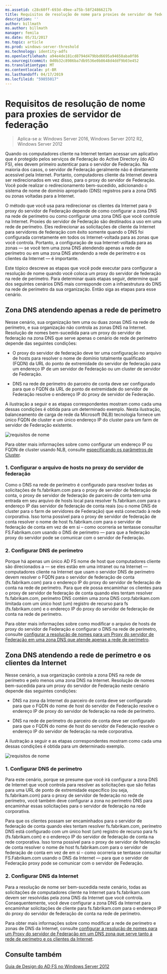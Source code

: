 ```yaml
---
ms.assetid: c28c60ff-693d-49ee-a75b-58f24866217b
title: Requisitos de resolução de nome para proxies de servidor de federação
description: ''
author: billmath
ms.author: billmath
manager: femila
ms.date: 05/31/2017
ms.topic: article
ms.prod: windows-server-threshold
ms.technology: identity-adfs
ms.openlocfilehash: a94e4de181cd8794d479bbd6695a94658aba0f86
ms.sourcegitcommit: 0d0b32c8986ba7db9536e0b8648d4ddf9b03e452
ms.translationtype: MT
ms.contentlocale: pt-BR
ms.lasthandoff: 04/17/2019
ms.locfileid: "59855017"
---
```

# <a name="name-resolution-requirements-for-federation-server-proxies"></a>Requisitos de resolução de nome para proxies de servidor de federação

>Aplica-se a: Windows Server 2016, Windows Server 2012 R2, Windows Server 2012

Quando os computadores cliente na Internet tentam acessar um aplicativo que é protegido pelos serviços de Federação do Active Directory \(do AD FS\), eles devem primeiro autenticar para o servidor de Federação. Na maioria dos casos, o servidor de Federação geralmente não é diretamente acessível pela Internet. Portanto, computadores cliente da Internet deverá ser redirecionados em vez disso, para o proxy do servidor de Federação. Você pode realizar o redirecionamento bem-sucedido, adicionando o sistema de nome de domínio apropriado \(DNS\) registros para a zona DNS ou zonas voltadas para a Internet.  
  
O método que você usa para redirecionar os clientes da Internet para o proxy do servidor de Federação depende de como configurar a zona DNS na rede de perímetro ou como configurar uma zona DNS que você controle na Internet. Proxies do servidor de Federação são destinados a uso em uma rede de perímetro. Eles redirecionar as solicitações de cliente da Internet para servidores de federação com êxito somente quando o DNS foi configurada corretamente em todos os Internet\-voltada para as zonas que você controla. Portanto, a configuração de sua Internet\-voltada para as zonas — se você tem uma zona DNS atendendo apenas a rede de perímetro ou em uma zona DNS atendendo a rede de perímetro e os clientes da Internet — é importante.  
  
Este tópico descreve as etapas que você pode executar para configurar a resolução de nome quando você coloca um proxy do servidor de federação na rede de perímetro. Para determinar quais etapas seguir, determine qual dos seguintes cenários DNS mais corresponde com a infraestrutura do DNS na rede de perímetro da sua organização. Então siga as etapas para esse cenário.  
  
## <a name="dns-zone-serving-only-the-perimeter-network"></a>Zona DNS atendendo apenas a rede de perímetro  
Nesse cenário, sua organização tem uma ou duas zonas DNS na rede de perímetro, e sua organização não controla as zonas DNS na Internet. Resolução de nomes bem-sucedida para um proxy do servidor de federação na zona DNS que serve apenas o cenário de rede de perímetro depende das seguintes condições:  
  
-   O proxy do servidor de federação deve ter uma configuração no arquivo de hosts para resolver o nome de domínio totalmente qualificado \(FQDN\) da URL do ponto de extremidade do servidor de federação para um endereço IP de um servidor de Federação ou um cluster de servidor de Federação.  
  
-   DNS na rede de perímetro do parceiro de conta deve ser configurado para que o FQDN da URL de ponto de extremidade do servidor de Federação resolve o endereço IP do proxy de servidor de Federação.  
  
A ilustração a seguir e as etapas correspondentes mostram como cada uma dessas condições é obtida para um determinado exemplo. Nesta ilustração, balanceamento de carga de rede da Microsoft \(NLB\) tecnologia fornece um único FQDN de cluster e um único endereço IP do cluster para um farm de servidor de Federação existente.  
  
![requisitos de nome](media/adfs2_deploy_single_fs.gif)  
  
Para obter mais informações sobre como configurar um endereço IP ou FQDN de cluster usando NLB, consulte [especificando os parâmetros de Cluster](https://go.microsoft.com/fwlink/?LinkId=75282).  
  
### <a name="1-configure-the-hosts-file-on-the-federation-server-proxy"></a>1. Configurar o arquivo de hosts no proxy do servidor de federação  
Como o DNS na rede de perímetro é configurado para resolver todas as solicitações de fs.fabrikam.com para o proxy de servidor de federação de conta, o proxy de servidor de federação de parceiro de conta tem uma entrada em seu arquivo de hosts local para resolver fs.fabrikam.com para o endereço IP das servidor de federação de conta reais \(ou o nome DNS de cluster para o farm de servidores de Federação\) que está conectado à rede corporativa. Isso torna possível para o proxy de servidor de federação de conta resolver o nome de host fs.fabrikam.com para o servidor de federação de conta em vez de em si – como ocorreria se tentasse consultar FS.Fabrikam.com usando o DNS de perímetro — para que a federação proxy do servidor pode se comunicar com o servidor de Federação.  
  
### <a name="2-configure-perimeter-dns"></a>2. Configurar DNS de perímetro  
Porque há apenas um único AD FS nome de host que computadores cliente são direcionados a — se eles estão em uma intranet ou na Internet — computadores cliente na Internet que usam o servidor DNS de perímetro devem resolver o FQDN para o servidor de federação de conta \(fs.fabrikam.com\) para o endereço IP do proxy do servidor de federação de conta na rede de perímetro. Para que ele possa encaminhar os clientes para o proxy de servidor de federação de conta quando eles tentam resolver fs.fabrikam.com, perímetro DNS contém uma zona DNS corp.fabrikam.com limitada com um único host \(um\) registro de recurso para fs \(fs.fabrikam.com\) e o endereço IP do proxy do servidor de federação de conta na rede de perímetro.  
  
Para obter mais informações sobre como modificar o arquivo de hosts de proxy do servidor de Federação e configurar o DNS na rede de perímetro, consulte [configurar a resolução de nomes para um Proxy do servidor de Federação em uma zona DNS que atende apenas a rede de perímetro](../../ad-fs/deployment/Configure-Name-Resolution-for-a-Federation-Server-Proxy-in-a-DNS-Zone-That-Serves-Only-the-Perimeter-Network.md).  
  
## <a name="dns-zone-serving-both-the-perimeter-network-and-internet-clients"></a>Zona DNS atendendo a rede de perímetro e os clientes da Internet  
Nesse cenário, a sua organização controla a zona DNS na rede de perímetro e pelo menos uma zona DNS na Internet. Resolução de nomes bem-sucedida para um proxy do servidor de Federação neste cenário depende das seguintes condições:  
  
-   DNS na zona da Internet do parceiro de conta deve ser configurado para que o FQDN do nome de host do servidor de Federação resolve o endereço IP de proxy do servidor de federação na rede de perímetro.  
  
-   DNS na rede de perímetro do parceiro de conta deve ser configurado para que o FQDN do nome de host do servidor de Federação resolve o endereço IP do servidor de federação na rede corporativa.  
  
A ilustração a seguir e as etapas correspondentes mostram como cada uma dessas condições é obtida para um determinado exemplo.  
  
![requisitos de nome](media/adfs2_deploy_fsp_3DNS.gif)  
  
### <a name="1-configure-perimeter-dns"></a>1. Configurar DNS de perímetro  
Para este cenário, porque se presume que você irá configurar a zona DNS de Internet que você controla para resolver as solicitações que são feitas para uma URL de ponto de extremidade específico \(ou seja, fs.fabrikam.com\) para o proxy de servidor de federação no rede de perímetro, você também deve configurar a zona no perímetro DNS para encaminhar essas solicitações para o servidor de federação na rede corporativa.  
  
Para que os clientes possam ser encaminhados para o servidor de federação de conta quando eles tentam resolver fs.fabrikam.com, perímetro DNS está configurado com um único host \(um\) registro de recurso para fs \(fs.fabrikam.com\) e o endereço IP do servidor de federação de conta na rede corporativa. Isso torna possível para o proxy de servidor de federação de conta resolver o nome de host fs.fabrikam.com para o servidor de federação de conta em vez de em si – como ocorreria se tentasse consultar FS.Fabrikam.com usando o DNS da Internet — para que o servidor de Federação proxy pode se comunicar com o servidor de Federação.  
  
### <a name="2-configure-internet-dns"></a>2. Configurar DNS da Internet  
Para a resolução de nome ser bem-sucedida neste cenário, todas as solicitações de computadores cliente na Internet para fs.fabrikam.com devem ser resolvidas pela zona DNS da Internet que você controla. Consequentemente, você deve configurar a zona DNS da Internet para encaminhar solicitações de cliente para fs.fabrikam.com para o endereço IP do proxy do servidor de federação de conta na rede de perímetro.  
  
Para obter mais informações sobre como modificar a rede de perímetro e zonas de DNS da Internet, consulte [configurar a resolução de nomes para um Proxy do servidor de Federação em um DNS zona que serve tanto a rede de perímetro e os clientes da Internet](../../ad-fs/deployment/Configure-Name-Resolution-for-a-Federation-Server-Proxy-in-a-DNS-Zone-That-Serves-Both-the-Perimeter-Network-and-Internet-Clients.md).  
  
## <a name="see-also"></a>Consulte também
[Guia de Design do AD FS no Windows Server 2012](AD-FS-Design-Guide-in-Windows-Server-2012.md)
